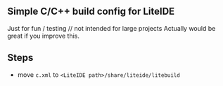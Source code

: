 Simple **C/C++** build config **for LiteIDE**
---------------------------------------------
Just for fun / testing // not intended for large projects
Actually would be great if you improve this.

Steps
-----
* move `c.xml` to `<LiteIDE path>/share/liteide/litebuild`
